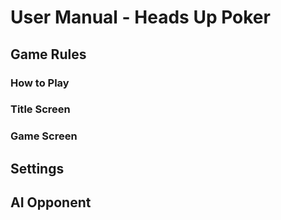 # User Manual - Heads Up Poker

## Game Rules

### How to Play

### Title Screen

### Game Screen

## Settings

## AI Opponent
